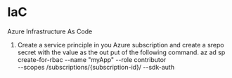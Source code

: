 # IaC
Azure Infrastructure As Code

1. Create a service principle in you Azure subscription and create a srepo secret with the value as the out put of the following command.
  az ad sp create-for-rbac --name "myApp" --role contributor \
   --scopes /subscriptions/{subscription-id}/ --sdk-auth
